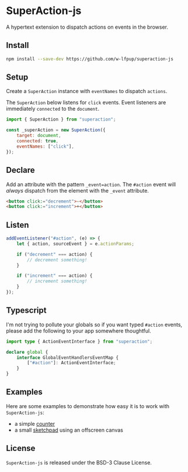 # SuperAction-js

A hypertext extension to dispatch actions on events in the browser.

## Install

```sh
npm install --save-dev https://github.com/w-lfpup/superaction-js
```

## Setup

Create a `SuperAction` instance with `eventNames` to dispatch `actions`.

The `SuperAction` below listens for `click` events. Event listeners are immediately `connected` to the `document`.

```js
import { SuperAction } from "superaction";

const _superAction = new SuperAction({
	target: document,
	connected: true,
	eventNames: ["click"],
});
```

## Declare

Add an attribute with the pattern `_event=action`. The `#action` event will _always_ dispatch from
the element with the `_event` attribute.

```html
<button click:="decrement">-</button>
<button click:="increment">+</button>
```

## Listen

```js
addEventListener("#action", (e) => {
	let { action, sourceEvent } = e.actionParams;

	if ("decrement" === action) {
		// decrement something!
	}

	if ("increment" === action) {
		// increment something!
	}
});
```

## Typescript

I'm not trying to pollute your globals so if you want typed `#action` events, please add the following to your app somewhere thoughtful.

```ts
import type { ActionEventInterface } from "superaction";

declare global {
	interface GlobalEventHandlersEventMap {
		["#action"]: ActionEventInterface;
	}
}
```

## Examples

Here are some examples to demonstrate how easy it is to work with `SuperAction-js`:

- a simple [counter](https://w-lfpup.github.io/superaction-js/examples/counter/)
- a small [sketchpad](https://w-lfpup.github.io/superaction-js/examples/sketch/) using an offscreen canvas

## License

`SuperAction-js` is released under the BSD-3 Clause License.
